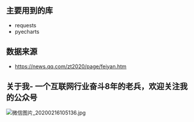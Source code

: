 ## 主要用到的库
- requests
- pyecharts
## 数据来源
- https://news.qq.com/zt2020/page/feiyan.htm
## 关于我- 一个互联网行业奋斗8年的老兵，欢迎关注我的公众号
![微信图片_20200216105136.jpg](https://i.loli.net/2020/02/16/unM7XAkOwpJNr9R.jpg)